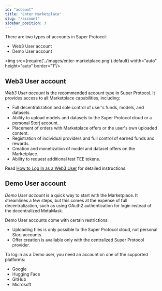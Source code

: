 ```yaml
---
id: "account"
title: "Enter Marketplace"
slug: "/account"
sidebar_position: 3
---
```


There are two types of accounts in Super Protocol:

- Web3 User account
- Demo User account

<img src={require('../images/enter-marketplace.png').default} width="auto" height="auto" border="1"/>
<br/>

## Web3 User account

_Web3 User account_ is the recommended account type in Super Protocol. It provides access to all Marketplace capabilities, including:

- Full decentralization and sole control of user's funds, models, and datasets.
- Ability to upload models and datasets to the Super Protocol cloud or a personal Storj account.
- Placement of orders with Marketplace offers or the user's own uploaded content.
- Registration of individual providers and full control of earned funds and rewards.
- Creation and monetization of model and dataset offers on the Marketplace.
- Ability to request additional test TEE tokens.

Read [How to Log In as a Web3 User](/marketplace/guides/log-in) for detailed instructions.

## Demo User account

_Demo User account_ is a quick way to start with the Marketplace. It streamlines a few steps, but this comes at the expense of full decentralization, such as using OAuth2 authentication for login instead of the decentralized MetaMask.

Demo User accounts come with certain restrictions:

- Uploading files is only possible to the Super Protocol cloud, not personal Storj accounts.
- Offer creation is available only with the centralized Super Protocol provider.

To log in as a Demo user, you need an account on one of the supported platforms:

- Google
- Hugging Face
- GitHub
- Microsoft
